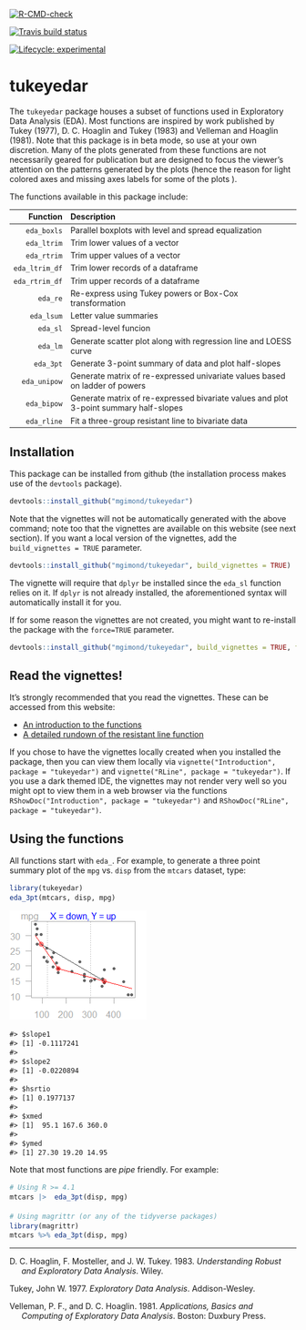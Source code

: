 <!-- badges: start -->
[![R-CMD-check](https://github.com/mgimond/tukeyedar/actions/workflows/check-release.yaml/badge.svg)](https://github.com/mgimond/tukeyedar/actions/workflows/check-release.yaml)

[![Travis build
status](https://travis-ci.com/mgimond/tukeyedar.svg?branch=master)](https://travis-ci.com/mgimond/tukeyedar)

[![Lifecycle:
experimental](https://img.shields.io/badge/lifecycle-experimental-orange.svg)](https://lifecycle.r-lib.org/articles/stages.html#experimental)
<!-- badges: end -->

# tukeyedar

The `tukeyedar` package houses a subset of functions used in Exploratory
Data Analysis (EDA). Most functions are inspired by work published by
Tukey (1977), D. C. Hoaglin and Tukey (1983) and Velleman and Hoaglin
(1981). Note that this package is in beta mode, so use at your own
discretion. Many of the plots generated from these functions are not
necessarily geared for publication but are designed to focus the
viewer’s attention on the patterns generated by the plots (hence the
reason for light colored axes and missing axes labels for some of the
plots ).

The functions available in this package include:

|       Function | Description                                                                           |
|---------------:|:--------------------------------------------------------------------------------------|
|    `eda_boxls` | Parallel boxplots with level and spread equalization                                  |
|    `eda_ltrim` | Trim lower values of a vector                                                         |
|    `eda_rtrim` | Trim upper values of a vector                                                         |
| `eda_ltrim_df` | Trim lower records of a dataframe                                                     |
| `eda_rtrim_df` | Trim upper records of a dataframe                                                     |
|       `eda_re` | Re-express using Tukey powers or Box-Cox transformation                               |
|     `eda_lsum` | Letter value summaries                                                                |
|       `eda_sl` | Spread-level funcion                                                                  |
|       `eda_lm` | Generate scatter plot along with regression line and LOESS curve                      |
|      `eda_3pt` | Generate 3-point summary of data and plot half-slopes                                 |
|   `eda_unipow` | Generate matrix of re-expressed univariate values based on ladder of powers           |
|    `eda_bipow` | Generate matrix of re-expressed bivariate values and plot 3-point summary half-slopes |
|    `eda_rline` | Fit a three-group resistant line to bivariate data                                    |

## Installation

This package can be installed from github (the installation process
makes use of the `devtools` package).

``` r
devtools::install_github("mgimond/tukeyedar")
```

Note that the vignettes will not be automatically generated with the
above command; note too that the vignettes are available on this website
(see next section). If you want a local version of the vignettes, add
the `build_vignettes = TRUE` parameter.

``` r
devtools::install_github("mgimond/tukeyedar", build_vignettes = TRUE)
```

The vignette will require that `dplyr` be installed since the `eda_sl`
function relies on it. If `dplyr` is not already installed, the
aforementioned syntax will automatically install it for you.

If for some reason the vignettes are not created, you might want to
re-install the package with the `force=TRUE` parameter.

``` r
devtools::install_github("mgimond/tukeyedar", build_vignettes = TRUE, force=TRUE)
```

## Read the vignettes!

It’s strongly recommended that you read the vignettes. These can be
accessed from this website:

-   [An introduction to the
    functions](https://mgimond.github.io/tukeyedar/articles/Introduction.html)
-   [A detailed rundown of the resistant line
    function](https://mgimond.github.io/tukeyedar/articles/RLine.html)

If you chose to have the vignettes locally created when you installed
the package, then you can view them locally via
`vignette("Introduction", package = "tukeyedar")` and
`vignette("RLine", package = "tukeyedar")`. If you use a dark themed
IDE, the vignettes may not render very well so you might opt to view
them in a web browser via the functions
`RShowDoc("Introduction", package = "tukeyedar")` and
`RShowDoc("RLine", package = "tukeyedar")`.

## Using the functions

All functions start with `eda_`. For example, to generate a three point
summary plot of the `mpg` vs. `disp` from the `mtcars` dataset, type:

``` r
library(tukeyedar)
eda_3pt(mtcars, disp, mpg)
```

![](README-unnamed-chunk-5-1.png)<!-- -->

    #> $slope1
    #> [1] -0.1117241
    #> 
    #> $slope2
    #> [1] -0.0220894
    #> 
    #> $hsrtio
    #> [1] 0.1977137
    #> 
    #> $xmed
    #> [1]  95.1 167.6 360.0
    #> 
    #> $ymed
    #> [1] 27.30 19.20 14.95

Note that most functions are *pipe* friendly. For example:

``` r
# Using R >= 4.1
mtcars |>  eda_3pt(disp, mpg)

# Using magrittr (or any of the tidyverse packages)
library(magrittr)
mtcars %>% eda_3pt(disp, mpg)
```

------------------------------------------------------------------------

<div id="refs" class="references csl-bib-body hanging-indent">

<div id="ref-understanding_eda1983" class="csl-entry">

D. C. Hoaglin, F. Mosteller, and J. W. Tukey. 1983. *Understanding
Robust and Exploratory Data Analysis*. Wiley.

</div>

<div id="ref-eda1977" class="csl-entry">

Tukey, John W. 1977. *Exploratory Data Analysis*. Addison-Wesley.

</div>

<div id="ref-applied_eda1981" class="csl-entry">

Velleman, P. F., and D. C. Hoaglin. 1981. *Applications, Basics and
Computing of Exploratory Data Analysis*. Boston: Duxbury Press.

</div>

</div>
